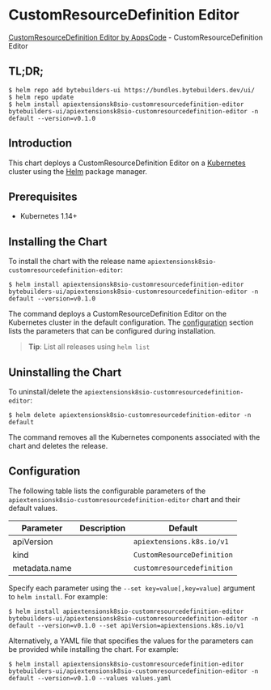 # CustomResourceDefinition Editor

[CustomResourceDefinition Editor by AppsCode](https://byte.builders) - CustomResourceDefinition Editor

## TL;DR;

```console
$ helm repo add bytebuilders-ui https://bundles.bytebuilders.dev/ui/
$ helm repo update
$ helm install apiextensionsk8sio-customresourcedefinition-editor bytebuilders-ui/apiextensionsk8sio-customresourcedefinition-editor -n default --version=v0.1.0
```

## Introduction

This chart deploys a CustomResourceDefinition Editor on a [Kubernetes](http://kubernetes.io) cluster using the [Helm](https://helm.sh) package manager.

## Prerequisites

- Kubernetes 1.14+

## Installing the Chart

To install the chart with the release name `apiextensionsk8sio-customresourcedefinition-editor`:

```console
$ helm install apiextensionsk8sio-customresourcedefinition-editor bytebuilders-ui/apiextensionsk8sio-customresourcedefinition-editor -n default --version=v0.1.0
```

The command deploys a CustomResourceDefinition Editor on the Kubernetes cluster in the default configuration. The [configuration](#configuration) section lists the parameters that can be configured during installation.

> **Tip**: List all releases using `helm list`

## Uninstalling the Chart

To uninstall/delete the `apiextensionsk8sio-customresourcedefinition-editor`:

```console
$ helm delete apiextensionsk8sio-customresourcedefinition-editor -n default
```

The command removes all the Kubernetes components associated with the chart and deletes the release.

## Configuration

The following table lists the configurable parameters of the `apiextensionsk8sio-customresourcedefinition-editor` chart and their default values.

|   Parameter   | Description |          Default           |
|---------------|-------------|----------------------------|
| apiVersion    |             | `apiextensions.k8s.io/v1`  |
| kind          |             | `CustomResourceDefinition` |
| metadata.name |             | `customresourcedefinition` |


Specify each parameter using the `--set key=value[,key=value]` argument to `helm install`. For example:

```console
$ helm install apiextensionsk8sio-customresourcedefinition-editor bytebuilders-ui/apiextensionsk8sio-customresourcedefinition-editor -n default --version=v0.1.0 --set apiVersion=apiextensions.k8s.io/v1
```

Alternatively, a YAML file that specifies the values for the parameters can be provided while
installing the chart. For example:

```console
$ helm install apiextensionsk8sio-customresourcedefinition-editor bytebuilders-ui/apiextensionsk8sio-customresourcedefinition-editor -n default --version=v0.1.0 --values values.yaml
```
